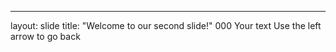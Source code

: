 ---
layout: slide
title: "Welcome to our second slide!"
000
Your text
Use the left arrow to go back
